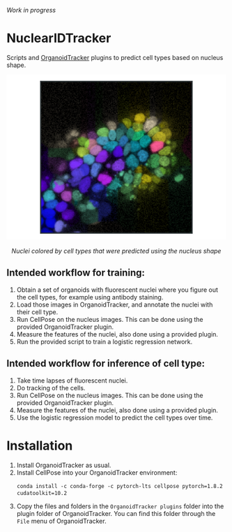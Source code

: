 *Work in progress*

# NuclearIDTracker

Scripts and [OrganoidTracker](https://github.com/jvzonlab/OrganoidTracker) plugins to predict cell types based on nucleus shape.

![Example image](Documentation/example_image.png)
<p align="center"><i>Nuclei colored by cell types that were predicted using the nucleus shape</i></p>

## Intended workflow for training:
1. Obtain a set of organoids with fluorescent nuclei where you figure out the cell types, for example using antibody staining.
2. Load those images in OrganoidTracker, and annotate the nuclei with their cell type.
3. Run CellPose on the nucleus images. This can be done using the provided OrganoidTracker plugin.
4. Measure the features of the nuclei, also done using a provided plugin.
5. Run the provided script to train a logistic regression network.

## Intended workflow for inference of cell type:
1. Take time lapses of fluorescent nuclei.
2. Do tracking of the cells.
3. Run CellPose on the nucleus images. This can be done using the provided OrganoidTracker plugin.
4. Measure the features of the nuclei, also done using a provided plugin.
5. Use the logistic regression model to predict the cell types over time.

# Installation
1. Install OrganoidTracker as usual.
2. Install CellPose into your OrganoidTracker environment:  
   ``` 
   conda install -c conda-forge -c pytorch-lts cellpose pytorch=1.8.2 cudatoolkit=10.2
   ```
3. Copy the files and folders in the `OrganoidTracker plugins` folder into the plugin folder of OrganoidTracker. You can find this folder through the `File` menu of OrganoidTracker.
